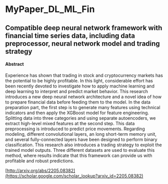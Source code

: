 # MyPaper_DL_ML_Fin
## Compatible deep neural network framework with financial time series data, including data preprocessor, neural network model and trading strategy 

#### Abstract
Experience has shown that trading in stock and cryptocurrency markets has the
potential to be highly profitable. In this light, considerable effort has been recently
devoted to investigate how to apply machine learning and deep learning to interpret and
predict market behavior. This research introduces a new deep neural network
architecture and a novel idea of how to prepare financial data before feeding them to
the model. In the data preparation part, the first step is to generate many features
using technical indicators and then apply the XGBoost model for feature engineering.
Splitting data into three categories and using separate autoencoders, we extract
high-level mixed features at the second step. This data preprocessing is introduced to
predict price movements. Regarding modeling, different convolutional layers, an long
short-term memory unit, and several fully-connected layers have been designed to
perform binary classification. This research also introduces a trading strategy to exploit
the trained model outputs. Three different datasets are used to evaluate this method,
where results indicate that this framework can provide us with profitable and robust
predictions.

[http://arxiv.org/abs/2205.08382](https://scholar.google.com/scholar_lookup?arxiv_id=2205.08382)
